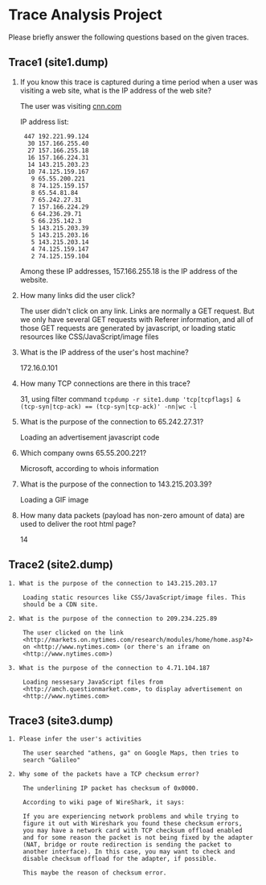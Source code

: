 # Trace Analysis Project


Please briefly answer the following questions based on the given traces.


## Trace1 (site1.dump)
1. If you know this trace is captured during a time period when a user was visiting a web site, what is the IP address of the web site?

    The user was visiting [cnn.com](http://cnn.com)

    IP address list:

        447 192.221.99.124
         30 157.166.255.40
         27 157.166.255.18
         16 157.166.224.31
         14 143.215.203.23
         10 74.125.159.167
          9 65.55.200.221
          8 74.125.159.157
          8 65.54.81.84
          7 65.242.27.31
          7 157.166.224.29
          6 64.236.29.71
          5 66.235.142.3
          5 143.215.203.39
          5 143.215.203.16
          5 143.215.203.14
          4 74.125.159.147
          2 74.125.159.104

    Among these IP addresses, 157.166.255.18 is the IP address of the
    website.

2. How many links did the user click?

    The user didn't click on any link. Links are normally a GET request.
    But we only have several GET requests with Referer information, and
    all of those GET requests are generated by javascript, or loading
    static resources like CSS/JavaScript/image files

3. What is the IP address of the user's host machine?

    172.16.0.101

4. How many TCP connections are there in this trace?

    31, using filter command `tcpdump -r site1.dump 'tcp[tcpflags] & (tcp-syn|tcp-ack) == (tcp-syn|tcp-ack)' -nn|wc -l`

5. What is the purpose of the connection to 65.242.27.31?

    Loading an advertisement javascript code

6. Which company owns 65.55.200.221?

    Microsoft, according to whois information

7. What is the purpose of the connection to 143.215.203.39?

    Loading a GIF image

8. How many data packets (payload has non-zero amount of data) are used to deliver the root html page?

    14

## Trace2 (site2.dump)
    1. What is the purpose of the connection to 143.215.203.17

        Loading static resources like CSS/JavaScript/image files. This
        should be a CDN site.

    2. What is the purpose of the connection to 209.234.225.89

        The user clicked on the link
        <http://markets.on.nytimes.com/research/modules/home/home.asp?4>
        on <http://www.nytimes.com> (or there's an iframe on
        <http://www.nytimes.com>)

    3. What is the purpose of the connection to 4.71.104.187

        Loading nessesary JavaScript files from
        <http://amch.questionmarket.com>, to display advertisement on
        <http://www.nytimes.com>

## Trace3 (site3.dump)

    1. Please infer the user's activities

        The user searched "athens, ga" on Google Maps, then tries to
        search "Galileo"

    2. Why some of the packets have a TCP checksum error?

        The underlining IP packet has checksum of 0x0000.

        According to wiki page of WireShark, it says:

        If you are experiencing network problems and while trying to
        figure it out with Wireshark you found these checksum errors,
        you may have a network card with TCP checksum offload enabled
        and for some reason the packet is not being fixed by the adapter
        (NAT, bridge or route redirection is sending the packet to
        another interface). In this case, you may want to check and
        disable checksum offload for the adapter, if possible.

        This maybe the reason of checksum error.
